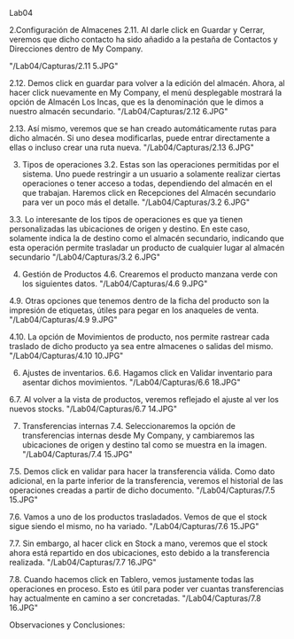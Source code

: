 
Lab04


2.Configuración de Almacenes
2.11. Al darle click en Guardar y Cerrar, veremos que dicho contacto ha sido añadido a la pestaña de Contactos y Direcciones dentro de My Company.

"/Lab04/Capturas/2.11 5.JPG"


2.12. Demos click en guardar para volver a la edición del almacén. Ahora, al hacer click nuevamente en My Company, el menú desplegable mostrará la opción de Almacén Los Incas, que es la denominación que le dimos a nuestro almacén secundario.
"/Lab04/Capturas/2.12 6.JPG"


2.13. Así mismo, veremos que se han creado automáticamente rutas para dicho almacén. Si uno desea modificarlas, puede entrar directamente a ellas o incluso crear una ruta nueva.
"/Lab04/Capturas/2.13 6.JPG"


3. Tipos de operaciones
3.2. Estas son las operaciones permitidas por el sistema. Uno puede restringir a un usuario a solamente realizar ciertas operaciones o tener acceso a todas, dependiendo del almacén en el que trabajan. Haremos click en Recepciones del Almacén secundario para ver un poco más el detalle.
"/Lab04/Capturas/3.2 6.JPG"


3.3. Lo interesante de los tipos de operaciones es que ya tienen personalizadas las ubicaciones de origen y destino. En este caso, solamente indica la de destino como el almacén secundario, indicando que esta operación permite trasladar un producto de cualquier lugar al almacén secundario
"/Lab04/Capturas/3.2 6.JPG"



4. Gestión de Productos
4.6. Crearemos el producto manzana verde con los siguientes datos.
"/Lab04/Capturas/4.6 9.JPG"

4.9. Otras opciones que tenemos dentro de la ficha del producto son la impresión de etiquetas, útiles para pegar en los anaqueles de venta.
"/Lab04/Capturas/4.9 9.JPG"


4.10. La opción de Movimientos de producto, nos permite rastrear cada traslado de dicho producto ya sea entre almacenes o salidas del mismo.
"/Lab04/Capturas/4.10 10.JPG"


6. Ajustes de inventarios.
6.6. Hagamos click en Validar inventario para asentar dichos movimientos.
"/Lab04/Capturas/6.6 18.JPG"

6.7. Al volver a la vista de productos, veremos reflejado el ajuste al ver los nuevos stocks.
"/Lab04/Capturas/6.7 14.JPG"


7. Transferencias internas
7.4. Seleccionaremos la opción de transferencias internas desde My Company, y cambiaremos las ubicaciones de origen y destino tal como se muestra en la imagen.
"/Lab04/Capturas/7.4 15.JPG"


7.5. Demos click en validar para hacer la transferencia válida. Como dato adicional, en la parte inferior de la transferencia, veremos el historial de las operaciones creadas a partir de dicho documento.
"/Lab04/Capturas/7.5 15.JPG"


7.6. Vamos a uno de los productos trasladados. Vemos de que el stock sigue siendo el mismo, no ha variado.
"/Lab04/Capturas/7.6 15.JPG"

7.7. Sin embargo, al hacer click en Stock a mano, veremos que el stock ahora está repartido en dos ubicaciones, esto debido a la transferencia realizada.
"/Lab04/Capturas/7.7 16.JPG"

7.8. Cuando hacemos click en Tablero, vemos justamente todas las operaciones en proceso. Esto es útil para poder ver cuantas transferencias hay actualmente en camino a ser concretadas.
"/Lab04/Capturas/7.8 16.JPG"


Observaciones y Conclusiones:


